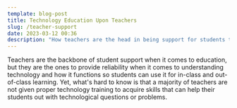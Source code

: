 ```yaml
---
template: blog-post
title: Technology Education Upon Teachers
slug: /teacher-support
date: 2023-03-12 00:36
description: "How teachers are the head in being support for students to achieve success "
---
```

T﻿eachers are the backbone of student support when it comes to education, but they are the ones to provide reliability when it comes to understanding technology and how it functions so students can use it for in-class and out-of-class learning. Yet, what's hard to know is that a majority of teachers are not given proper technology training to acquire skills that can help their students out with technological questions or problems.
